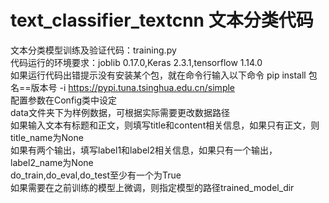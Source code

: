 # text_classifier_textcnn 文本分类代码
文本分类模型训练及验证代码：training.py  
代码运行的环境要求：joblib 0.17.0,Keras  2.3.1,tensorflow 1.14.0  
如果运行代码出错提示没有安装某个包，就在命令行输入以下命令 pip install 包名==版本号 -i https://pypi.tuna.tsinghua.edu.cn/simple  
配置参数在Config类中设定   
data文件夹下为样例数据，可根据实际需要更改数据路径  
如果输入文本有标题和正文，则填写title和content相关信息，如果只有正文，则title_name为None  
如果有两个输出，填写label1和label2相关信息，如果只有一个输出，label2_name为None  
do_train,do_eval,do_test至少有一个为True  
如果需要在之前训练的模型上微调，则指定模型的路径trained_model_dir  

